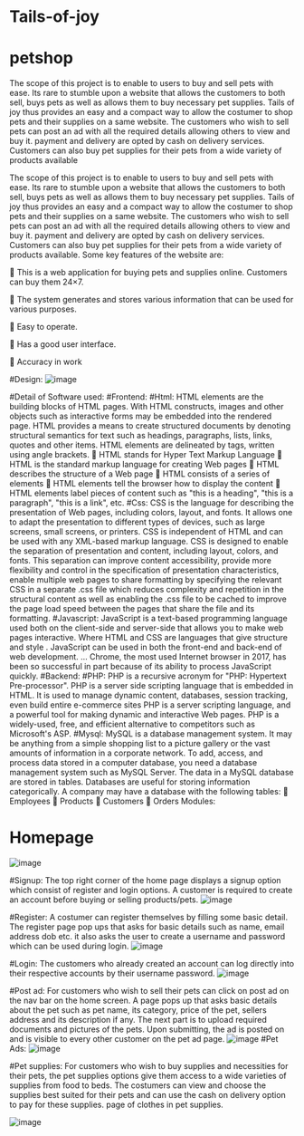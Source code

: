 # Tails-of-joy
# petshop
The scope of this project is to enable to users to buy and sell pets with ease. Its rare to stumble upon a website that allows the customers to both sell, buys  pets as well as allows them to buy necessary pet supplies. Tails of joy thus  provides an easy and a compact way to allow the costumer to shop pets and  their supplies on a same website. The customers who wish to sell pets can post  an ad with all the required details allowing others to view and buy it. payment  and delivery are opted by cash on delivery services. Customers can also buy pet  supplies for their pets from a wide variety of products available

The scope of this project is to enable to users to buy and sell pets with ease.
Its rare to stumble upon a website that allows the customers to both sell, buys
pets as well as allows them to buy necessary pet supplies. Tails of joy thus
provides an easy and a compact way to allow the costumer to shop pets and
their supplies on a same website. The customers who wish to sell pets can post
an ad with all the required details allowing others to view and buy it. payment
and delivery are opted by cash on delivery services. Customers can also buy pet
supplies for their pets from a wide variety of products available. Some key
features of the website are:

 This is a web application for buying pets and supplies online. Customers
can buy them 24×7.

 The system generates and stores various information that can be used for
various purposes.

 Easy to operate.

 Has a good user interface.

 Accuracy in work

#Design:
![image](https://user-images.githubusercontent.com/86234577/128296213-90c419cd-8842-4789-81c4-0c526570e108.png)

#Detail of Software used:
#Frontend:
#Html:
HTML elements are the building blocks of HTML pages. With HTML
constructs, images and other objects such as interactive forms may be embedded
into the rendered page. HTML provides a means to create structured
documents by denoting structural semantics for text such as headings,
paragraphs, lists, links, quotes and other items. HTML elements are delineated
by tags, written using angle brackets.
 HTML stands for Hyper Text Markup Language
 HTML is the standard markup language for creating Web pages
 HTML describes the structure of a Web page
 HTML consists of a series of elements
 HTML elements tell the browser how to display the content
 HTML elements label pieces of content such as "this is a heading", "this is
a paragraph", "this is a link", etc.
#Css:
CSS is the language for describing the presentation of Web pages, including colors, layout, and fonts. It allows one to adapt the presentation to different types of
devices, such as large screens, small screens, or printers. CSS is independent of
HTML and can be used with any XML-based markup language.
CSS is designed to enable the separation of presentation and content, including
layout, colors, and fonts. This separation can improve content accessibility, provide more flexibility and control in the specification of presentation characteristics, enable multiple web pages to share formatting by specifying the relevant
CSS in a separate .css file which reduces complexity and repetition in the structural content as well as enabling the .css file to be cached to improve the page
load speed between the pages that share the file and its formatting.
#Javascript:
JavaScript is a text-based programming language used both on the client-side
and server-side that allows you to make web pages interactive. Where HTML and
CSS are languages that give structure and style .
JavaScript can be used in both the front-end and back-end of web
development. ... Chrome, the most used Internet browser in 2017, has been so
successful in part because of its ability to process JavaScript quickly.
#Backend:
#PHP:
PHP is a recursive acronym for "PHP: Hypertext Pre-processor". PHP is a server
side scripting language that is embedded in HTML. It is used to manage dynamic
content, databases, session tracking, even build entire e-commerce sites
PHP is a server scripting language, and a powerful tool for making dynamic and
interactive Web pages.
PHP is a widely-used, free, and efficient alternative to competitors such as Microsoft's ASP.
#Mysql:
MySQL is a database management system.
It may be anything from a simple shopping list to a picture gallery or the vast
amounts of information in a corporate network. To add, access, and process data
stored in a computer database, you need a database management system such
as MySQL Server.
The data in a MySQL database are stored in tables. Databases are useful for storing information categorically. A company may have a database with the following tables:
 Employees
 Products
 Customers
 Orders
Modules:
# Homepage
![image](https://user-images.githubusercontent.com/86234577/128296469-fd6dcd7d-c1b1-4796-a1e7-23d84a178de5.png)

#Signup:
The top right corner of the home page displays a signup option which consist of
register and login options. A customer is required to create an account before
buying or selling products/pets.
![image](https://user-images.githubusercontent.com/86234577/128296505-07002651-c8fd-4c19-bed8-df014c10ba7d.png)

#Register:
A costumer can register themselves by filling some basic detail. The register
page pop ups that asks for basic details such as name, email address dob etc. it
also asks the user to create a username and password which can be used during
login.
![image](https://user-images.githubusercontent.com/86234577/128296616-12213b8d-cdd7-467f-b382-01b87ee0c18d.png)

#Login:
The customers who already created an account can log directly into their respective accounts by their username password. 
![image](https://user-images.githubusercontent.com/86234577/128296643-bb911b1f-6ad2-47ca-817a-180f51896e6c.png)

#Post ad:
For customers who wish to sell their pets can click on post ad on the nav bar on
the home screen. A page pops up that asks basic details about the pet such as pet
name, its category, price of the pet, sellers address and its description if any. The
next part is to upload required documents and pictures of the pets. Upon submitting, the ad is posted on and is visible to every other customer on the pet ad
page.
![image](https://user-images.githubusercontent.com/86234577/128296683-b74291cf-93be-4bfa-a728-d281e2c58b9f.png)
#Pet Ads:
![image](https://user-images.githubusercontent.com/86234577/128296730-2771c944-17f5-41af-a5e6-dfc25e9c06ee.png)

#Pet supplies:
For customers who wish to buy supplies and necessities for their pets, the pet
supplies options give them access to a wide varieties of supplies from food to
beds. The costumers can view and choose the supplies best suited for their pets
and can use the cash on delivery option to pay for these supplies. page of clothes in pet supplies.
 
![image](https://user-images.githubusercontent.com/86234577/128296858-b0464652-27df-4b42-9db6-4477dfd36d61.png)

